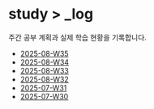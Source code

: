 # study > \_log

주간 공부 계획과 실제 학습 현황을 기록합니다.

<!-- TOC_START -->

- [2025-08-W35](/_log/2025-08-W35.md)
- [2025-08-W34](/_log/2025-08-W34.md)
- [2025-08-W33](/_log/2025-08-W33.md)
- [2025-08-W32](/_log/2025-08-W32.md)
- [2025-07-W31](/_log/2025-07-W31.md)
- [2025-07-W30](/_log/2025-07-W30.md)
<!-- TOC_END -->
